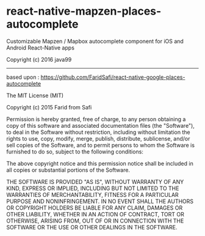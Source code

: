 # react-native-mapzen-places-autocomplete
Customizable Mapzen / Mapbox autocomplete component for iOS and Android React-Native apps

Copyright (c) 2016 java99

---------------------------------------------------------------------------------

based upon : https://github.com/FaridSafi/react-native-google-places-autocomplete

The MIT License (MIT)

Copyright (c) 2015 Farid from Safi

Permission is hereby granted, free of charge, to any person obtaining a copy
of this software and associated documentation files (the "Software"), to deal
in the Software without restriction, including without limitation the rights
to use, copy, modify, merge, publish, distribute, sublicense, and/or sell
copies of the Software, and to permit persons to whom the Software is
furnished to do so, subject to the following conditions:

The above copyright notice and this permission notice shall be included in all
copies or substantial portions of the Software.

THE SOFTWARE IS PROVIDED "AS IS", WITHOUT WARRANTY OF ANY KIND, EXPRESS OR
IMPLIED, INCLUDING BUT NOT LIMITED TO THE WARRANTIES OF MERCHANTABILITY,
FITNESS FOR A PARTICULAR PURPOSE AND NONINFRINGEMENT. IN NO EVENT SHALL THE
AUTHORS OR COPYRIGHT HOLDERS BE LIABLE FOR ANY CLAIM, DAMAGES OR OTHER
LIABILITY, WHETHER IN AN ACTION OF CONTRACT, TORT OR OTHERWISE, ARISING FROM,
OUT OF OR IN CONNECTION WITH THE SOFTWARE OR THE USE OR OTHER DEALINGS IN THE
SOFTWARE.
